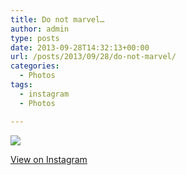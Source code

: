 ```yaml
---
title: Do not marvel…
author: admin
type: posts
date: 2013-09-28T14:32:13+00:00
url: /posts/2013/09/28/do-not-marvel/
categories:
  - Photos
tags:
  - instagram
  - Photos

---
```

<img src="http://lobban.org/wordpress//HLIC/44da6c405237639d8666fba164e45f12.jpg" class="instagram-image" />

<p class="view-instagram">
  <a href="http://instagram.com/p/ezqOOLKlgI/">View on Instagram</a>
</p>